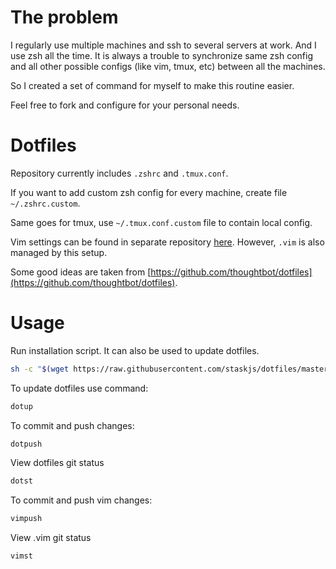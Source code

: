 # The problem

I regularly use multiple machines and ssh to several servers at work. And I use zsh all the time.
It is always a trouble to synchronize same zsh config and all other possible configs (like vim, tmux, etc) between all the machines.

So I created a set of command for myself to make this routine easier.

Feel free to fork and configure for your personal needs.

# Dotfiles

Repository currently includes `.zshrc` and `.tmux.conf`.

If you want to add custom zsh config for every machine, create file `~/.zshrc.custom`.

Same goes for tmux, use `~/.tmux.conf.custom` file to contain local config.

Vim settings can be found in separate repository [here](https://github.com/staskjs/vimsettings).
However, `.vim` is also managed by this setup.

Some good ideas are taken from [https://github.com/thoughtbot/dotfiles](https://github.com/thoughtbot/dotfiles).

# Usage

Run installation script. It can also be used to update dotfiles.
```sh
sh -c "$(wget https://raw.githubusercontent.com/staskjs/dotfiles/master/install.sh -O -)"
```

To update dotfiles use command:
```sh
dotup
```

To commit and push changes:
```sh
dotpush
```

View dotfiles git status
```sh
dotst
```

To commit and push vim changes:
```sh
vimpush
```

View .vim git status
```sh
vimst
```
